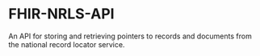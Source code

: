 # FHIR-NRLS-API
An API for storing and retrieving pointers to records and documents from the national record locator service. 

 
